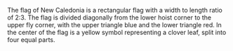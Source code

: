 The flag of New Caledonia is a rectangular flag with a width to length ratio of 2:3. The flag is divided diagonally from the lower hoist corner to the upper fly corner, with the upper triangle blue and the lower triangle red. In the center of the flag is a yellow symbol representing a clover leaf, split into four equal parts.